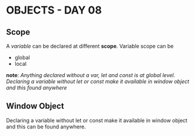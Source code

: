 # OBJECTS - DAY 08

## Scope
A *variable* can be declared at different **scope**. Variable scope can be
+ global
+ local

**note**: *Anything declared without a var, let and const is at global level. Declaring a variable without let or const make it available in window object and this found anywhere*

## Window Object
Declaring a variable without let or const make it available in window object and this can be found anywhere.


